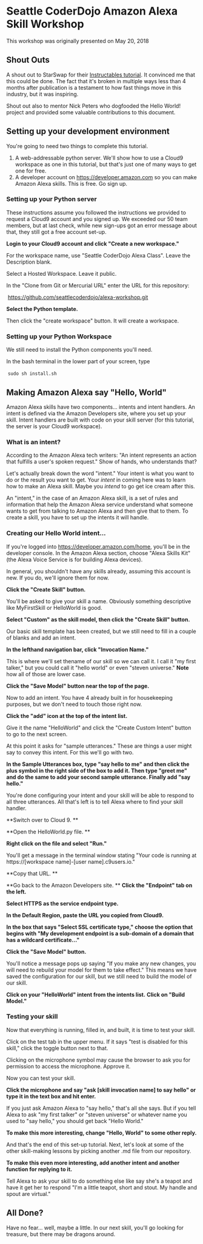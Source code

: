 # Seattle CoderDojo Amazon Alexa Skill Workshop
This workshop was originally presented on May 20, 2018

## Shout Outs

A shout out to StarSwap for their [Instructables tutorial](http://www.instructables.com/id/Make-Alexa-Skills-With-Cloud9-No-Credit-Card-or-Ha/). It convinced me that this could be done. The fact that it's broken in multiple ways less than 4 months after publication is a testament to how fast things move in this industry, but it was inspiring.

Shout out also to mentor Nick Peters who dogfooded the Hello World! project and provided some valuable contributions to this document. 

## Setting up your development environment

You're going to need two things to complete this tutorial.

1. A web-addressable python server. We'll show how to use a Cloud9 workspace as one in this tutorial, but that's just one of many ways to get one for free. 
2. A developer account on https://developer.amazon.com so you can make Amazon Alexa skills. This is free. Go sign up.

### Setting up your Python server

These instructions assume you followed the instructions we provided to request a Cloud9 account and you signed up. We exceeded our 50 team members, but at last check, while new sign-ups got an error message about that, they still got a free account set-up.

**Login to your Cloud9 account and click "Create a new workspace."**

For the workspace name, use "Seattle CoderDojo Alexa Class".  Leave the Description blank. 

Select a Hosted Workspace. Leave it public.

In the "Clone from Git or Mercurial URL" enter the URL for this repository:

​	https://github.com/seattlecoderdojo/alexa-workshop.git

**Select the Python template.**

Then click the "create workspace" button. It will create a workspace.

### Setting up your Python Workspace

We still need to install the Python components you'll need.

In the bash terminal in the lower part of your screen, type 

​	`sudo sh install.sh` 

## Making Amazon Alexa say "Hello, World"

Amazon Alexa skills have two components… intents and intent handlers. An intent is defined via the Amazon Developers site, where you set up your skill. Intent handlers are built with code on your skill server (for this tutorial, the server is your Cloud9 workspace).

### What is an intent? 

According to the Amazon Alexa tech writers: "An intent represents an action that fulfills a user's spoken request." Show of hands, who understands that?
			
Let's actually break down the word "intent." Your intent is what you want to do or the result you want to get. Your *intent* in coming here was to learn how to make an Alexa skill. Maybe you *intend* to go get ice cream after this.

An "intent," in the case of an Amazon Alexa skill, is a set of rules and information that help the Amazon Alexa service understand what someone wants to get from talking to Amazon Alexa and then give that to them. To create a skill, you have to set up the intents it will handle.

### Creating our Hello World intent...

If you're logged into https://developer.amazon.com/home, you'll be in the developer console. In the Amazon Alexa section, choose "Alexa Skills Kit" (the Alexa Voice Service is for building Alexa devices).

In general, you shouldn't have any skills already, assuming this account is new. If you do, we'll ignore them for now. 

**Click the "Create Skill" button.**

You'll be asked to give your skill a name. Obviously something descriptive like MyFirstSkill or HelloWorld is good. 

**Select "Custom" as the skill model, then click the "Create Skill" button.**

Our basic skill template has been created, but we still need to fill in a couple of blanks and add an intent.

**In the lefthand navigation bar, click "Invocation Name."** 

This is where we'll set thename of our skill so we can call it. I call it "my first talker," but you could call it "hello world" or even "steven universe." **Note** how all of those are lower case.

**Click the "Save Model" button near the top of the page.**

Now to add an intent. You have 4 already built in for housekeeping purposes, but we don't need to touch those right now. 

**Click the "add" icon at the top of the intent list.**

Give it the name "HelloWorld" and click the "Create Custom Intent" button to go to the next screen.

At this point it asks for "sample utterances." These are things a user might say to convey this intent. For this we'll go with two. 

**In the Sample Utterances box, type "say hello to me" and then click the plus symbol in the right side of the box to add it. Then type "greet me" and do the same to add your second sample utterance. Finally add "say hello."**

You're done configuring your intent and your skill will be able to respond to all three utterances.  All that's left is to tell Alexa where to find your skill handler.

**Switch over to Cloud 9. **

**Open the HelloWorld.py file. **

**Right click on the file and select "Run."**

You'll get a message in the terminal window stating "Your code is running at https://[workspace name]-[user name].c9users.io."

**Copy that URL. **

**Go back to the Amazon Developers site. ** **Click the "Endpoint" tab on the left.** 

**Select HTTPS as the service endpoint type.**

**In the Default Region, paste the URL you copied from Cloud9.**

**In the box that says "Select SSL certificate type," choose the option that begins with "My development endpoint is a sub-domain of a domain that has a wildcard certificate..."**

**Click the "Save Model" button.**

You'll notice a message pops up saying "If you make any new changes, you will need to rebuild your model for them to take effect." This means we have saved the configuration for our skill, but we still need to build the model of our skill.

**Click on your "HelloWorld" intent from the intents list.** **Click on "Build Model."**

### Testing your skill

Now that everything is running, filled in, and built, it is time to test your skill.

Click on the test tab in the upper menu. If it says "test is disabled for this skill," click the toggle button next to that.

Clicking on the microphone symbol may cause the browser to ask you for permission to access the microphone. Approve it.

Now you can test your skill. 

**Click the microphone and say "ask [skill invocation name] to say hello" or type it in the text box and hit enter.**

If you just ask Amazon Alexa to "say hello," that's all she says. But if you tell Alexa to ask "my first talker" or "steven universe" or whatever name you used to "say hello," you should get back "Hello World."

**To make this more interesting, change "Hello, World" to some other reply.**

And that's the end of this set-up tutorial. Next, let's look at some of the other skill-making lessons by picking another .md file from our repository.

**To make this even more interesting, add another intent and another function for replying to it.**

Tell Alexa to ask your skill to do something else like say she's a teapot and have it get her to respond "I'm a little teapot, short and stout. My handle and spout are virtual."

## All Done?

Have no fear... well, maybe a little. In our next skill, you'll go looking for treasure, but there may be dragons around.

